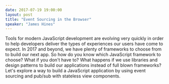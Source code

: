 ```yaml
---
date: 2017-07-19 19:00:00
layout: post
title: "Event Sourcing in the Browser"
speaker: "James Hines"
---
```


Tools for modern JavaScript development are evolving very quickly in order to help
developers deliver the types of experiences our users have come to expect. In 2017 and
beyond, we have plenty of frameworks to choose from to build our next app. So how do you
know which JavaScript framework to choose? What if you don't have to? What happens if we
use libraries and design patterns to build our applications instead of full blown
frameworks? Let's explore a way to build a JavaScript application by using event sourcing
and pub/sub with stateless view components.
